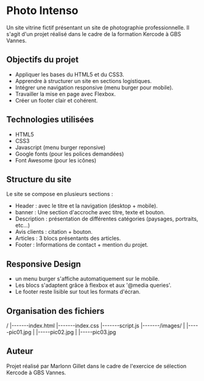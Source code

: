 # Photo Intenso

Un site vitrine fictif présentant un site de photographie professionnelle. Il s'agit d'un projet réalisé dans le cadre de la formation Kercode à GBS Vannes.

## Objectifs du projet 

- Appliquer les bases du HTML5 et du CSS3.
- Apprendre à structurer un site en sections logistiques.
- Intégrer une navigation responsive (menu burger pour mobile).
- Travailler la mise en page avec Flexbox.
- Créer un footer clair et cohérent.

## Technologies utilisées 

- HTML5 
- CSS3
- Javascript (menu burger reponsive)
- Google fonts (pour les polices demandées)
- Font Awesome (pour les icônes)


## Structure du site 

Le site se compose en plusieurs sections :
- Header : avec le titre et la navigation (desktop + mobile).
- banner : Une section d'accroche avec titre, texte et bouton.
- Description : présentation de différentes catégories (paysages, portraits, etc...)
- Avis clients : citation + bouton.
- Articles : 3 blocs présentants des articles.
- Footer : Informations de contact + mention du projet.

## Responsive Design 

- un menu burger s'affiche automatiquement sur le mobile.
- Les blocs s'adaptent grâce à flexbox et aux '@media queries'.
- Le footer reste lisible sur tout les formats d'écran.

## Organisation des fichiers 

/
 |-------index.html
 |-------index.css
 |-------script.js
 |-------/images/
| |-----pic01.jpg
| |-----pic02.jpg
| |-----pic03.jpg

## Auteur

Projet réalisé par Marlonn Gillet dans le cadre de l'exercice de sélection Kercode à GBS Vannes.